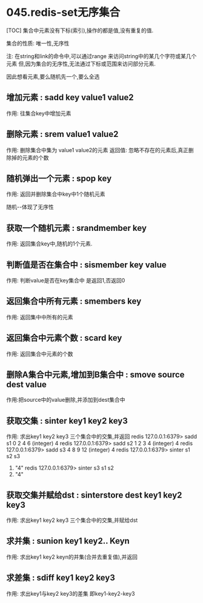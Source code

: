 # 045.redis-set无序集合
[TOC]
集合中元素没有下标(索引),操作的都是值,没有重复的值.

集合的性质: 唯一性,无序性

注: 在string和link的命令中,可以通过range 来访问string中的某几个字符或某几个元素
但,因为集合的无序性,无法通过下标或范围来访问部分元素.

因此想看元素,要么随机先一个,要么全选

## 增加元素 : sadd key  value1 value2
作用: 往集合key中增加元素

## 删除元素 : srem value1 value2
作用: 删除集合中集为 value1 value2的元素
返回值: 忽略不存在的元素后,真正删除掉的元素的个数

## 随机弹出一个元素 : spop key
作用: 返回并删除集合中key中1个随机元素

随机--体现了无序性

## 获取一个随机元素 : srandmember key
作用: 返回集合key中,随机的1个元素.

## 判断值是否在集合中 : sismember key  value
作用: 判断value是否在key集合中
是返回1,否返回0

## 返回集合中所有元素 : smembers key
作用: 返回集中中所有的元素

## 返回集合中元素个数 : scard key
作用: 返回集合中元素的个数

## 删除A集合中元素,增加到B集合中 : smove source dest value
作用:把source中的value删除,并添加到dest集合中



## 获取交集 : sinter  key1 key2 key3
作用: 求出key1 key2 key3 三个集合中的交集,并返回
redis 127.0.0.1:6379> sadd s1 0 2 4 6
(integer) 4
redis 127.0.0.1:6379> sadd s2 1 2 3 4
(integer) 4
redis 127.0.0.1:6379> sadd s3 4 8 9 12
(integer) 4
redis 127.0.0.1:6379> sinter s1 s2 s3
1) "4"
redis 127.0.0.1:6379> sinter s3 s1 s2
1) "4"

## 获取交集并赋给dst : sinterstore dest key1 key2 key3
作用: 求出key1 key2 key3 三个集合中的交集,并赋给dst


## 求并集 : sunion key1 key2.. Keyn
作用: 求出key1 key2 keyn的并集(合并去重复值),并返回

## 求差集 : sdiff key1 key2 key3 
作用: 求出key1与key2 key3的差集
即key1-key2-key3 
